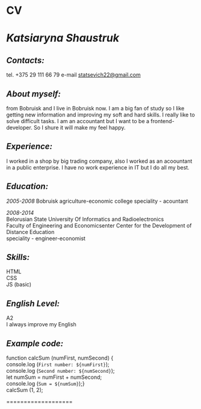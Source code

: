 # CV


*Katsiaryna Shaustruk*     
===============


*Contacts:*          
---------------                               

tel.    +375 29 111 66 79
e-mail  statsevich22@gmail.com                                                                                   


*About myself:*       
---------------

from Bobruisk and I live in Bobruisk now. 
I am a big fan of study so I like getting new information and improving 
my soft and hard skills. I really like to solve difficult tasks.
I am an accountant but I want to be a frontend-developer. So I shure it will make my feel happy.
 


*Experience:*                      
---------------               
                                            
I worked in a shop by big trading company, also I worked as an acoountant in a public enterprise.
I have no work experience in IT but I do all my best. 
                                                           

*Education:*                                                
---------------

*2005-2008*
Bobruisk agriculture-economic college
speciality - acountant      
          
*2008-2014*                    
Belorusian State University Of Informatics and Radioelectronics                                        
Faculty of Engineering and Economicsenter Center for the Development of Distance Education                                                    
speciality - engineer-economist              


*Skills:*                  
---------------

HTML               
CSS                     
JS (basic)                 


*English Level:*                     
---------------

A2                          
I always improve my English        

                       
*Example code:*                     
---------------
function calcSum (numFirst, numSecond) {  
console.log (`First number: ${numFirst}`);    
console.log (`Second number: ${numSecond}`);    
let numSum = numFirst + numSecond;      
console.log (`Sum = ${numSum}`);}     
calcSum (1, 2);      




===================


